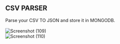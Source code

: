 ## CSV PARSER
Parse your CSV TO JSON and store it in MONGODB.</br></br>
![Screenshot (109)](https://user-images.githubusercontent.com/67150257/126473907-49966278-49b2-41c2-b648-426b5dd61249.png)</br>
![Screenshot (110)](https://user-images.githubusercontent.com/67150257/126473805-1e9aef58-b2d3-4a3b-8ff8-3b2f40538551.png)
